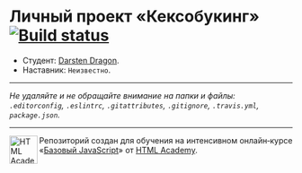 # Личный проект «Кексобукинг» [![Build status][travis-image]][travis-url]

* Студент: [Darsten Dragon](https://up.htmlacademy.ru/javascript/11/user/107626).
* Наставник: `Неизвестно`.

---

_Не удаляйте и не обращайте внимание на папки и файлы:_<br>
_`.editorconfig`, `.eslintrc`, `.gitattributes`, `.gitignore`, `.travis.yml`, `package.json`._

---

<a href="https://htmlacademy.ru/intensive/javascript"><img align="left" width="50" height="50" title="HTML Academy" src="https://up.htmlacademy.ru/static/img/intensive/javascript/logo-for-github.svg"></a>

Репозиторий создан для обучения на интенсивном онлайн‑курсе «[Базовый JavaScript](https://htmlacademy.ru/intensive/javascript)» от [HTML Academy](https://htmlacademy.ru).

[travis-image]: https://travis-ci.org/htmlacademy-javascript/107626-keksobooking.svg?branch=master
[travis-url]: https://travis-ci.org/htmlacademy-javascript/107626-keksobooking
